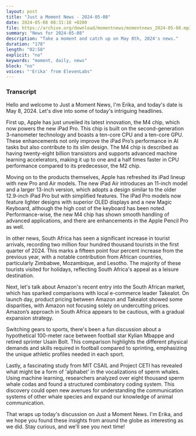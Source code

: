 ```yaml
---
layout: post
title: "Just a Moment News - 2024-05-08"
date: 2024-05-08 08:31:18 +0200
file: https://archive.org/download/momentnews/momentnews_2024-05-08.mp3
summary: "News for 2024-05-08"
description: "Take a moment and catch up on May 8th, 2024's news."
duration: "178"
length: "02:58"
explicit: "no"
keywords: "moment, daily, news"
block: "no"
voices: "'Erika' from ElevenLabs"
---
```


### Transcript

Hello and welcome to Just a Moment News, I'm Erika, and today's date is May 8, 2024. Let's dive into some of today's intriguing headlines.

First up, Apple has just unveiled its latest innovation, the M4 chip, which now powers the new iPad Pro. This chip is built on the second-generation 3-nanometer technology and boasts a ten-core CPU and a ten-core GPU. These enhancements not only improve the iPad Pro’s performance in AI tasks but also contribute to its slim design. The M4 chip is described as having twenty-eight billion transistors and supports advanced machine learning accelerators, making it up to one and a half times faster in CPU performance compared to its predecessor, the M2 chip.

Moving on to the products themselves, Apple has refreshed its iPad lineup with new Pro and Air models. The new iPad Air introduces an 11-inch model and a larger 13-inch version, which adopts a design similar to the older 12.9-inch iPad Pro but with simplified features. The iPad Pro models now feature lighter designs with superior OLED displays and a new Magic Keyboard, although the high cost of the keyboard has been noted. Performance-wise, the new M4 chip has shown smooth handling of advanced applications, and there are enhancements in the Apple Pencil Pro as well.

In other news, South Africa has seen a significant increase in tourist arrivals, recording two million four hundred thousand tourists in the first quarter of 2024. This marks a fifteen point four percent increase from the previous year, with a notable contribution from African countries, particularly Zimbabwe, Mozambique, and Lesotho. The majority of these tourists visited for holidays, reflecting South Africa's appeal as a leisure destination.

Next, let's talk about Amazon's recent entry into the South African market, which has sparked comparisons with local e-commerce leader Takealot. On launch day, product pricing between Amazon and Takealot showed some disparities, with Amazon not focusing solely on undercutting prices. Amazon’s approach in South Africa appears to be cautious, with a gradual expansion strategy.

Switching gears to sports, there's been a fun discussion about a hypothetical 100-meter race between football star Kylian Mbappe and retired sprinter Usain Bolt. This comparison highlights the different physical demands and skills required in football compared to sprinting, emphasizing the unique athletic profiles needed in each sport.

Lastly, a fascinating study from MIT CSAIL and Project CETI has revealed what might be a form of 'alphabet' in the vocalizations of sperm whales. Using machine learning, researchers analyzed over eight thousand sperm whale codas and found a structured combinatory coding system. This discovery could open new avenues for understanding the communication systems of other whale species and expand our knowledge of animal communication.

That wraps up today's discussion on Just a Moment News. I'm Erika, and we hope you found these insights from around the globe as interesting as we did. Stay curious, and we'll see you next time!
